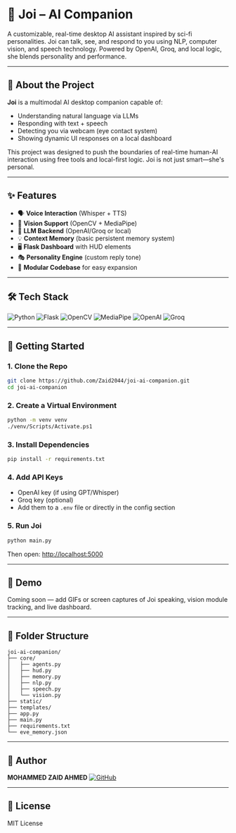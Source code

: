 # 💬 Joi – AI Companion

A customizable, real-time desktop AI assistant inspired by sci-fi personalities. Joi can talk, see, and respond to you using NLP, computer vision, and speech technology. Powered by OpenAI, Groq, and local logic, she blends personality and performance.

---

## 🧠 About the Project

**Joi** is a multimodal AI desktop companion capable of:

* Understanding natural language via LLMs
* Responding with text + speech
* Detecting you via webcam (eye contact system)
* Showing dynamic UI responses on a local dashboard

This project was designed to push the boundaries of real-time human-AI interaction using free tools and local-first logic. Joi is not just smart—she's personal.

---

## ✨ Features

* 🗣️ **Voice Interaction** (Whisper + TTS)
* 👀 **Vision Support** (OpenCV + MediaPipe)
* 🧠 **LLM Backend** (OpenAI/Groq or local)
* 💡 **Context Memory** (basic persistent memory system)
* 🖥️ **Flask Dashboard** with HUD elements
* 🎭 **Personality Engine** (custom reply tone)
* 🔧 **Modular Codebase** for easy expansion

---

## 🛠 Tech Stack

![Python](https://img.shields.io/badge/Python-3776AB?style=flat\&logo=python\&logoColor=white)
![Flask](https://img.shields.io/badge/Flask-000000?style=flat\&logo=flask\&logoColor=white)
![OpenCV](https://img.shields.io/badge/OpenCV-27338E?style=flat\&logo=opencv\&logoColor=white)
![MediaPipe](https://img.shields.io/badge/MediaPipe-F57C00?style=flat\&logo=google\&logoColor=white)
![OpenAI](https://img.shields.io/badge/OpenAI-412991?style=flat\&logo=openai\&logoColor=white)
![Groq](https://img.shields.io/badge/Groq-FF6B00?style=flat)

---

## 🚀 Getting Started

### 1. Clone the Repo

```bash
git clone https://github.com/Zaid2044/joi-ai-companion.git
cd joi-ai-companion
```

### 2. Create a Virtual Environment

```bash
python -m venv venv
./venv/Scripts/Activate.ps1
```

### 3. Install Dependencies

```bash
pip install -r requirements.txt
```

### 4. Add API Keys

* OpenAI key (if using GPT/Whisper)
* Groq key (optional)
* Add them to a `.env` file or directly in the config section

### 5. Run Joi

```bash
python main.py
```

Then open: [http://localhost:5000](http://localhost:5000)

---

## 🧪 Demo

Coming soon — add GIFs or screen captures of Joi speaking, vision module tracking, and live dashboard.

---

## 📁 Folder Structure

```
joi-ai-companion/
├── core/
│   ├── agents.py
│   ├── hud.py
│   ├── memory.py
│   ├── nlp.py
│   ├── speech.py
│   └── vision.py
├── static/
├── templates/
├── app.py
├── main.py
├── requirements.txt
└── eve_memory.json
```

---

## 👤 Author

**MOHAMMED ZAID AHMED**
[![GitHub](https://img.shields.io/badge/GitHub-Zaid2044-181717?style=flat\&logo=github)](https://github.com/Zaid2044)

---

## 🪪 License

MIT License
